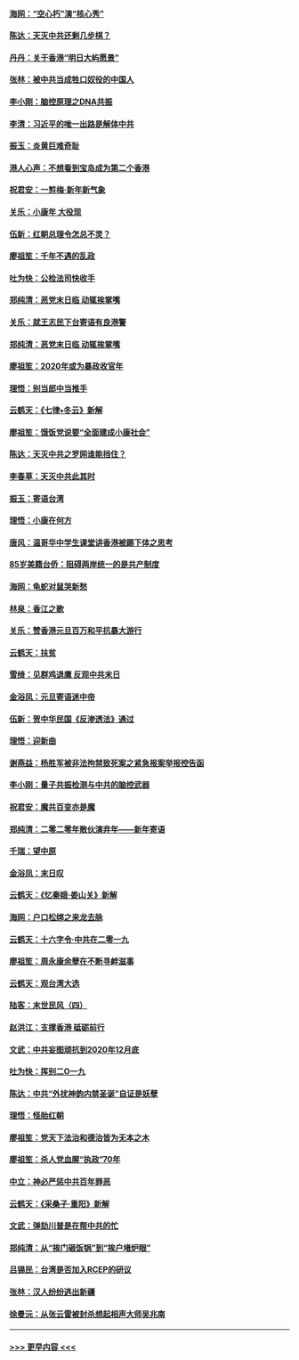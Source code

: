 #### [海网：“空心朽”演“核心秀”](../pages/nsc993/n11783874.md?t=01111802) 
#### [陈达：天灭中共还剩几步棋？](../pages/nsc993/n11783719.md?t=01111802) 
#### [丹丹：关于香港“明日大屿愿景”](../pages/nsc993/n11783273.md?t=01111802) 
#### [张林：被中共当成牲口奴役的中国人](../pages/nsc993/n11782397.md?t=01111802) 
#### [李小刚：脑控原理之DNA共振](../pages/nsc993/n11780962.md?t=01111802) 
#### [李清：习近平的唯一出路是解体中共](../pages/nsc993/n11780866.md?t=01111802) 
#### [振玉：炎黄巨难奇耻](../pages/nsc993/n11779632.md?t=01111802) 
#### [港人心声：不想看到宝岛成为第二个香港](../pages/nsc993/n11778817.md?t=01111802) 
#### [祝君安：一剪梅‧新年新气象](../pages/nsc993/n11776340.md?t=01111802) 
#### [关乐：小康年 大役现](../pages/nsc993/n11774213.md?t=01111802) 
#### [伍新：红朝总理令怎总不灵？](../pages/nsc993/n11770813.md?t=01111802) 
#### [廖祖笙：千年不遇的乱政](../pages/nsc993/n11770373.md?t=01111802) 
#### [吐为快：公检法司快收手](../pages/nsc993/n11770359.md?t=01111802) 
#### [郑纯清：恶党末日临 动辄挨掌嘴](../pages/nsc993/n11769912.md?t=01111802) 
#### [关乐：就王志民下台寄语有良港警](../pages/nsc993/n11769903.md?t=01111802) 
#### [郑纯清：恶党末日临 动辄挨掌嘴](../pages/nsc993/n11769356.md?t=01111802) 
#### [廖祖笙：2020年或为暴政收官年](../pages/nsc993/n11768216.md?t=01111802) 
#### [理悟：别当郎中当推手](../pages/nsc993/n11768243.md?t=01111802) 
#### [云鹤天：《七律▪冬云》新解](../pages/nsc993/n11768204.md?t=01111802) 
#### [廖祖笙：饿饭党说要“全面建成小康社会”](../pages/nsc993/n11767482.md?t=01111802) 
#### [陈达：天灭中共之罗网谁能挡住？](../pages/nsc993/n11767465.md?t=01111802) 
#### [李春草：天灭中共此其时](../pages/nsc993/n11767452.md?t=01111802) 
#### [振玉：寄语台湾](../pages/nsc993/n11767432.md?t=01111802) 
#### [理悟：小康在何方](../pages/nsc993/n11767394.md?t=01111802) 
#### [唐风：温哥华中学生课堂讲香港被踢下体之思考](../pages/nsc993/n11766848.md?t=01111802) 
#### [85岁美籍台侨：阻碍两岸统一的是共产制度](../pages/nsc993/n11765043.md?t=01111802) 
#### [海网：龟蛇对鼠哭新愁](../pages/nsc993/n11764895.md?t=01111802) 
#### [林泉：香江之歌](../pages/nsc993/n11764415.md?t=01111802) 
#### [关乐：赞香港元旦百万和平抗暴大游行](../pages/nsc993/n11764382.md?t=01111802) 
#### [云鹤天：扶贫](../pages/nsc993/n11764245.md?t=01111802) 
#### [雪绮：见群鸡退鹰  反观中共末日](../pages/nsc993/n11762112.md?t=01111802) 
#### [金浴凤：元旦寄语迷中帝](../pages/nsc993/n11761788.md?t=01111802) 
#### [伍新：贺中华民国《反渗透法》通过](../pages/nsc993/n11761994.md?t=01111802) 
#### [理悟：迎新曲](../pages/nsc993/n11761152.md?t=01111802) 
#### [谢燕益：杨胜军被非法拘禁致死案之紧急报案举报控告函](../pages/nsc993/n11756134.md?t=01111802) 
#### [李小刚：量子共振检测与中共的脑控武器](../pages/nsc993/n11754518.md?t=01111802) 
#### [祝君安：魔共百变亦是魔](../pages/nsc993/n11754469.md?t=01111802) 
#### [郑纯清：二零二零年散伙演弃年——新年寄语](../pages/nsc993/n11754195.md?t=01111802) 
#### [千瑞：望中原](../pages/nsc993/n11754159.md?t=01111802) 
#### [金浴凤：末日叹](../pages/nsc993/n11752359.md?t=01111802) 
#### [云鹤天：《忆秦娥‧娄山关》新解](../pages/nsc993/n11752348.md?t=01111802) 
#### [海网：户口松绑之来龙去脉](../pages/nsc993/n11752328.md?t=01111802) 
#### [云鹤天：十六字令‧中共在二零一九](../pages/nsc993/n11752305.md?t=01111802) 
#### [廖祖笙：周永康余孽在不断寻衅滋事](../pages/nsc993/n11751013.md?t=01111802) 
#### [云鹤天：观台湾大选](../pages/nsc993/n11751007.md?t=01111802) 
#### [陆客：末世民风（四）](../pages/nsc993/n11749203.md?t=01111802) 
#### [赵洪江：支撑香港 砥砺前行](../pages/nsc993/n11748482.md?t=01111802) 
#### [文武：中共妄图顽抗到2020年12月底](../pages/nsc993/n11748446.md?t=01111802) 
#### [吐为快：挥别二O一九](../pages/nsc993/n11748411.md?t=01111802) 
#### [陈达：中共“外扰神韵内禁圣诞”自证是妖孽](../pages/nsc993/n11748226.md?t=01111802) 
#### [理悟：怪胎红朝](../pages/nsc993/n11748206.md?t=01111802) 
#### [廖祖笙：党天下法治和德治皆为无本之木](../pages/nsc993/n11748135.md?t=01111802) 
#### [廖祖笙：杀人党血腥“执政”70年](../pages/nsc993/n11745144.md?t=01111802) 
#### [中立：神必严惩中共百年罪恶](../pages/nsc993/n11744970.md?t=01111802) 
#### [云鹤天：《采桑子‧重阳》新解](../pages/nsc993/n11744948.md?t=01111802) 
#### [文武：弹劾川普是在帮中共的忙](../pages/nsc993/n11744758.md?t=01111802) 
#### [郑纯清：从“挨门砸饭锅”到“挨户堵炉眼”](../pages/nsc993/n11744745.md?t=01111802) 
#### [吕锡民：台湾是否加入RCEP的研议](../pages/nsc993/n11744701.md?t=01111802) 
#### [张林：汉人纷纷逃出新疆](../pages/nsc993/n11743530.md?t=01111802) 
#### [徐曼沅：从张云雷被封杀想起相声大师吴兆南](../pages/nsc993/n11741816.md?t=01111802) 

----
#### [ >>> 更早内容 <<< ](../indexes/nsc993-earlier.md)
